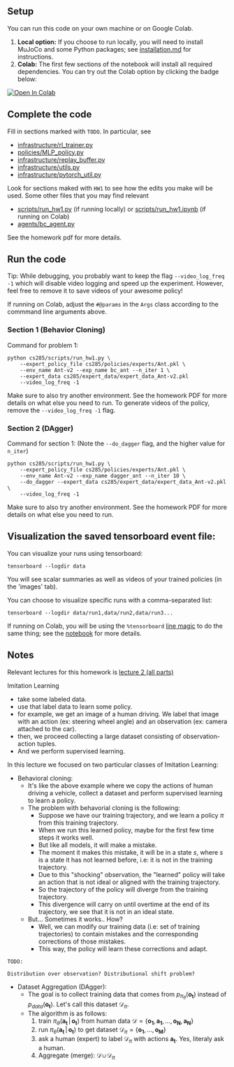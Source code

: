## Setup

You can run this code on your own machine or on Google Colab. 

1. **Local option:** If you choose to run locally, you will need to install MuJoCo and some Python packages; see [installation.md](installation.md) for instructions.
2. **Colab:** The first few sections of the notebook will install all required dependencies. You can try out the Colab option by clicking the badge below:

[![Open In Colab](https://colab.research.google.com/assets/colab-badge.svg)](https://colab.research.google.com/github/berkeleydeeprlcourse/homework_fall2021/blob/master/hw1/cs285/scripts/run_hw1.ipynb)

## Complete the code

Fill in sections marked with `TODO`. In particular, see
 - [infrastructure/rl_trainer.py](cs285/infrastructure/rl_trainer.py)
 - [policies/MLP_policy.py](cs285/policies/MLP_policy.py)
 - [infrastructure/replay_buffer.py](cs285/infrastructure/replay_buffer.py)
 - [infrastructure/utils.py](cs285/infrastructure/utils.py)
 - [infrastructure/pytorch_util.py](cs285/infrastructure/pytorch_util.py)

Look for sections maked with `HW1` to see how the edits you make will be used.
Some other files that you may find relevant
 - [scripts/run_hw1.py](cs285/scripts/run_hw1.py) (if running locally) or [scripts/run_hw1.ipynb](cs285/scripts/run_hw1.ipynb) (if running on Colab)
 - [agents/bc_agent.py](cs285/agents/bc_agent.py)

See the homework pdf for more details.

## Run the code

Tip: While debugging, you probably want to keep the flag `--video_log_freq -1` which will disable video logging and speed up the experiment. However, feel free to remove it to save videos of your awesome policy!

If running on Colab, adjust the `#@params` in the `Args` class according to the commmand line arguments above.

### Section 1 (Behavior Cloning)
Command for problem 1:

```
python cs285/scripts/run_hw1.py \
	--expert_policy_file cs285/policies/experts/Ant.pkl \
	--env_name Ant-v2 --exp_name bc_ant --n_iter 1 \
	--expert_data cs285/expert_data/expert_data_Ant-v2.pkl
	--video_log_freq -1
```

Make sure to also try another environment.
See the homework PDF for more details on what else you need to run.
To generate videos of the policy, remove the `--video_log_freq -1` flag.

### Section 2 (DAgger)
Command for section 1:
(Note the `--do_dagger` flag, and the higher value for `n_iter`)

```
python cs285/scripts/run_hw1.py \
    --expert_policy_file cs285/policies/experts/Ant.pkl \
    --env_name Ant-v2 --exp_name dagger_ant --n_iter 10 \
    --do_dagger --expert_data cs285/expert_data/expert_data_Ant-v2.pkl \
	--video_log_freq -1
```

Make sure to also try another environment.
See the homework PDF for more details on what else you need to run.

## Visualization the saved tensorboard event file:

You can visualize your runs using tensorboard:
```
tensorboard --logdir data
```

You will see scalar summaries as well as videos of your trained policies (in the 'images' tab).

You can choose to visualize specific runs with a comma-separated list:
```
tensorboard --logdir data/run1,data/run2,data/run3...
```

If running on Colab, you will be using the `%tensorboard` [line magic](https://ipython.readthedocs.io/en/stable/interactive/magics.html) to do the same thing; see the [notebook](cs285/scripts/run_hw1.ipynb) for more details.

## Notes
Relevant lectures for this homework is [lecture 2 (all parts)](https://www.youtube.com/watch?v=HUzyjOsd2PA&list=PL_iWQOsE6TfXxKgI1GgyV1B_Xa0DxE5eH&index=5)

Imitation Learning
- take some labeled data.
- use that label data to learn some policy.
- for example, we get an image of a human driving. We label that image with an action (ex: steering wheel angle) and an observation (ex: camera attached to the car).
- then, we proceed collecting a large dataset consisting of observation-action tuples.
- And we perform supervised learning.


In this lecture we focused on two particular classes of Imitation Learning:
- Behavioral cloning:
  - It's like the above example where we copy the actions of human driving a vehicle, collect a dataset and perform supervised learning to learn a policy.
  - The problem with behavorial cloning is the following:
    - Suppose we have our training trajectory, and we learn a policy $\pi$ from this training trajectory.
    - When we run this learned policy, maybe for the first few time steps it works well. 
    - But like all models, it will make a mistake. 
    - The moment it makes this mistake, it will be in a state $s$, where $s$ is a state it has not learned before, i.e: it is not in the training trajectory.
    - Due to this "shocking" observation, the "learned" policy will take an action that is not ideal or aligned with the training trajectory.
    - So the trajectory of the policy will diverge from the training trajectory.
    - This divergence will carry on until overtime at the end of its trajectory, we see that it is not in an ideal state.
  - But... Sometimes it works.. How?
    - Well, we can modify our training data (i.e: set of training trajectories) to contain mistakes and the corresponding corrections of those mistakes.
    - This way, the policy will learn these corrections and adapt.

```
TODO:

Distribution over observation? Distributional shift problem?
```
- Dataset Aggregation (DAgger):
  - The goal is to collect training data that comes from $p_{\pi_{\theta}}(\mathbf{o_t})$ instead of $p_{data}(\mathbf{o_t})$. Let's call this dataset $\mathcal{D}_{\pi}$.
  - The algorithm is as follows:
    1. train $\pi_{\theta}(\mathbf{a_t}\, | \, \mathbf{o_t})$ from human data $\mathcal{D} = \{ \mathbf{o_1},\mathbf{a_1},\ldots,\mathbf{o_N},\mathbf{a_N} \}$
    2. run $\pi_{\theta}(\mathbf{a_t}\, | \, \mathbf{o_t})$ to get dataset $\mathcal{D}_{\pi} = \{ \mathbf{o_1}, \ldots, \mathbf{o_M} \}$
    3. ask a human (expert) to label $\mathcal{D}_{\pi}$ with actions $\mathbf{a_t}$. Yes, literaly ask a human.
    4. Aggregate (merge): $\mathcal{D} \,\cup \,\mathcal{D}_{\pi}$




